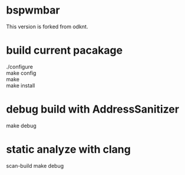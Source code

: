 # bspwmbar
This version is forked from odknt.

# build current pacakage
 ./configure  
 make config  
 make  
 make install  

# debug build with AddressSanitizer
make debug

# static analyze with clang
scan-build make debug

